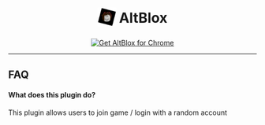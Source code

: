 <h1 align="center">
    <sub>
        <img  src="https://github.com/Kelvinouo/AltBlox/blob/master/images/icon48.png?raw=true" height="38" width="38">
    </sub>
    AltBlox
</h1>

<p align="center">
<a href=""><img src="https://user-images.githubusercontent.com/585534/107280622-91a8ea80-6a26-11eb-8d07-77c548b28665.png" alt="Get AltBlox for Chrome"></a>
</p>

---

## FAQ

#### What does this plugin do?

This plugin allows users to join game / login with a random account